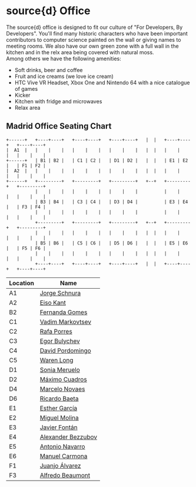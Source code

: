 # source{d} Office
The source{d} office is designed to fit our culture of "For Developers, By Developers". You'll find many historic characters who have been important contributors to computer science painted on the wall or giving names to meeting rooms. We also have our own green zone with a full wall in the kitchen and in the relx area being covered with natural moss.<br>
Among others we have the following amenities:
* Soft drinks, beer and coffee
* Fruit and ice creams (we love ice cream)
* HTC Vive VR Headset, Xbox One and Nintendo 64 with a nice catalogue of games
* Kicker
* Kitchen with fridge and microwaves
* Relax area

## Madrid Office Seating Chart

```
+------+   +----+----+   +----+----+   +----+----+   |  |   +----+----+   +----+----+
|  A1  |   |    |    |   |    |    |   |    |    |   |  |   |    |    |   |    |    |
+------+   | B1 | B2 |   | C1 | C2 |   | D1 | D2 |   |  |   | E1 | E2 |   | F1 | F2 |
|  A2  |   |    |    |   |    |    |   |    |    |   |  |   |    |    |   |    |    |
+------+   +---------+   +---------+   +---------+   +--+   +---------+   +---------+
           |    |    |   |    |    |   |    |    |          |    |    |   |    |    |
           | B3 | B4 |   | C3 | C4 |   | D3 | D4 |          | E3 | E4 |   | F3 | F4 |
           |    |    |   |    |    |   |    |    |          |    |    |   |    |    |
           +---------+   +---------+   +---------+   +--+   +---------+   +---------+
           |    |    |   |    |    |   |    |    |   |  |   |    |    |   |    |    |
           | B5 | B6 |   | C5 | C6 |   | D5 | D6 |   |  |   | E5 | E6 |   | F5 | F6 |
           |    |    |   |    |    |   |    |    |   |  |   |    |    |   |    |    |
           +----+----+   +----+----+   +----+----+   |  |   +----+----+   +----+----+

```


| Location | Name         |
|----|--------------------|
| A1 | [Jorge Schnura](linkedin.com/in/jorgeschnura)      |
| A2 | [Eiso Kant](linkedin.com/in/eisokant)          |
| B2 | [Fernanda Gomes](linkedin.com/in/fernandaagomes)     |
| C1 | [Vadim Markovtsev](https://github.com/vmarkovtsev)   |
| C2 | [Rafa Porres](https://github.com/rporres)        |
| C3 | [Egor Bulychev](https://github.com/EgorBu)      |
| C4 | [David Pordomingo](https://github.com/dpordomingo)   |
| C5 | [Waren Long](https://github.com/warenlg) |
| D1 | [Sonia Meruelo](https://github.com/smeruelo)      |
| D2 | [Máximo Cuadros](https://github.com/mcuadros)     |
| D4 | [Marcelo Novaes](linkedin.com/in/mnovaes)     |
| D6 | [Ricardo Baeta](linkedin.com/in/ricardobaeta)   |
| E1 | [Esther García](linkedin.com/in/estherrgarcia)      |
| E2 | [Miguel Molina](https://github.com/erizocosmico)      |
| E3 | [Javier Fontán]()      |
| E4 | [Alexander Bezzubov](https://github.com/bzz) |
| E5 | [Antonio Navarro](https://github.com/ajnavarro)    |
| E6 | [Manuel Carmona](https://github.com/orgs/src-d/people/mcarmonaa)     |
| F1 | [Juanjo Álvarez](https://github.com/juanjux)     |
| F3 | [Alfredo Beaumont](https://github.com/abeaumont)   |
